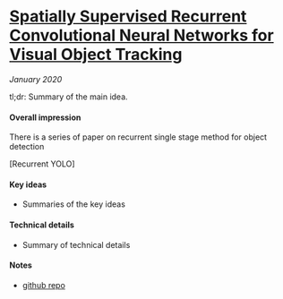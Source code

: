 # [Spatially Supervised Recurrent Convolutional Neural Networks for Visual Object Tracking](https://arxiv.org/abs/1607.05781)

_January 2020_

tl;dr: Summary of the main idea.

#### Overall impression
There is a series of paper on recurrent single stage method for object detection 

[Recurrent YOLO]

#### Key ideas
- Summaries of the key ideas

#### Technical details
- Summary of technical details

#### Notes
- [github repo](https://github.com/Guanghan/ROLO)

